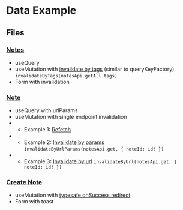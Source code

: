 # Data Example

## Files

### [Notes](src/pages/Notes/Notes.tsx)

- useQuery
- useMutation with [invalidate by tags](src/pages/Notes/Notes.tsx#L16) (similar to queryKeyFactory) `invalidateByTags(notesApi.getAll.tags)`
- Form with invalidation

### [Note](src/pages/Note/Note.tsx)

- useQuery with urlParams
- useMutation with single endpoint invalidation
- - Example 1: [Refetch](src/pages/Note/Note.tsx#L34)
- - Example 2: [Invalidate by params](src/pages/Note/Note.tsx#L38) `invalidateByUrlParams(notesApi.get, { noteId: id! })`
- - Example 3: [Invalidate by url](src/pages/Note/Note.tsx#L43) `invalidateByUrl(notesApi.get, { noteId: id! })`

### [Create Note](src/pages/CreateNote/CreateNote.tsx)

- useMutation with [typesafe onSuccess redirect](src/pages/CreateNote/CreateNote.tsx#L50)
- Form with toast


